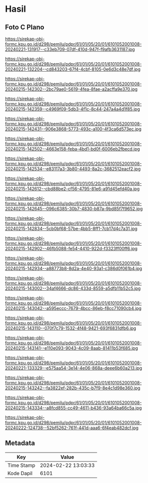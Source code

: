 # Hasil

## Foto C Plano

https://sirekap-obj-formc.kpu.go.id/d298/pemilu/pdpr/61/01/05/20/01/6101052001008-20240221-131917--c33eb709-07df-410d-947f-f9afb3631187.jpg

https://sirekap-obj-formc.kpu.go.id/d298/pemilu/pdpr/61/01/05/20/01/6101052001008-20240221-132204--cd843203-67f4-4cbf-8105-0e6d3c48e7df.jpg

https://sirekap-obj-formc.kpu.go.id/d298/pemilu/pdpr/61/01/05/20/01/6101052001008-20240215-142302--2bc79ae0-5619-4fea-8fae-a2acffa9e370.jpg

https://sirekap-obj-formc.kpu.go.id/d298/pemilu/pdpr/61/01/05/20/01/6101052001008-20240215-142359--c4969f09-5db3-4f1c-8c44-247a4a4d1f85.jpg

https://sirekap-obj-formc.kpu.go.id/d298/pemilu/pdpr/61/01/05/20/01/6101052001008-20240215-142431--906e3868-5773-493c-a100-4f3ca6d573ec.jpg

https://sirekap-obj-formc.kpu.go.id/d298/pemilu/pdpr/61/01/05/20/01/6101052001008-20240215-142502--4663e158-feba-4bd1-bd0f-6006eb2fbecd.jpg

https://sirekap-obj-formc.kpu.go.id/d298/pemilu/pdpr/61/01/05/20/01/6101052001008-20240215-142534--e83117a3-3b80-4493-8a2c-3682512eacf2.jpg

https://sirekap-obj-formc.kpu.go.id/d298/pemilu/pdpr/61/01/05/20/01/6101052001008-20240215-142612--cbd88be2-cf56-4795-81e6-a91d45efd40a.jpg

https://sirekap-obj-formc.kpu.go.id/d298/pemilu/pdpr/61/01/05/20/01/6101052001008-20240215-142645--096c6385-30b7-4830-b87a-9bd85f7f9652.jpg

https://sirekap-obj-formc.kpu.go.id/d298/pemilu/pdpr/61/01/05/20/01/6101052001008-20240215-142834--5cb0bf68-57be-4bb5-8ff1-7cb17d4c7a31.jpg

https://sirekap-obj-formc.kpu.go.id/d298/pemilu/pdpr/61/01/05/20/01/6101052001008-20240215-142902--46fb5088-fe54-4410-922d-f3323ff00ff6.jpg

https://sirekap-obj-formc.kpu.go.id/d298/pemilu/pdpr/61/01/05/20/01/6101052001008-20240215-142934--a88773b8-8d2a-4e40-93a1-c386d0f061b4.jpg

https://sirekap-obj-formc.kpu.go.id/d298/pemilu/pdpr/61/01/05/20/01/6101052001008-20240215-143002--34af4666-dc86-433d-8559-a5dfb11b52c5.jpg

https://sirekap-obj-formc.kpu.go.id/d298/pemilu/pdpr/61/01/05/20/01/6101052001008-20240215-143042--a595eccc-7679-4bcc-86eb-f8cc71090cb4.jpg

https://sirekap-obj-formc.kpu.go.id/d298/pemilu/pdpr/61/01/05/20/01/6101052001008-20240215-143110--070f7c79-1532-4f48-9421-693f6831dfb6.jpg

https://sirekap-obj-formc.kpu.go.id/d298/pemilu/pdpr/61/01/05/20/01/6101052001008-20240215-143141--e110e093-9043-4c09-8aab-81411b53f685.jpg

https://sirekap-obj-formc.kpu.go.id/d298/pemilu/pdpr/61/01/05/20/01/6101052001008-20240221-133329--e575aa54-3e14-4e06-868a-deee6b60a213.jpg

https://sirekap-obj-formc.kpu.go.id/d298/pemilu/pdpr/61/01/05/20/01/6101052001008-20240215-143242--fa3822ef-282b-435c-b7f9-8e4c1d98e360.jpg

https://sirekap-obj-formc.kpu.go.id/d298/pemilu/pdpr/61/01/05/20/01/6101052001008-20240215-143334--a8fcd855-cc49-4611-b436-93a64ba66c5a.jpg

https://sirekap-obj-formc.kpu.go.id/d298/pemilu/pdpr/61/01/05/20/01/6101052001008-20240222-124738--52bf5262-761f-441d-aaa6-6f4eab482dcf.jpg


## Metadata

| Key        | Value               |
| ---------- | ------------------- |
| Time Stamp | 2024-02-22 13:03:33 |
| Kode Dapil | 6101                |



